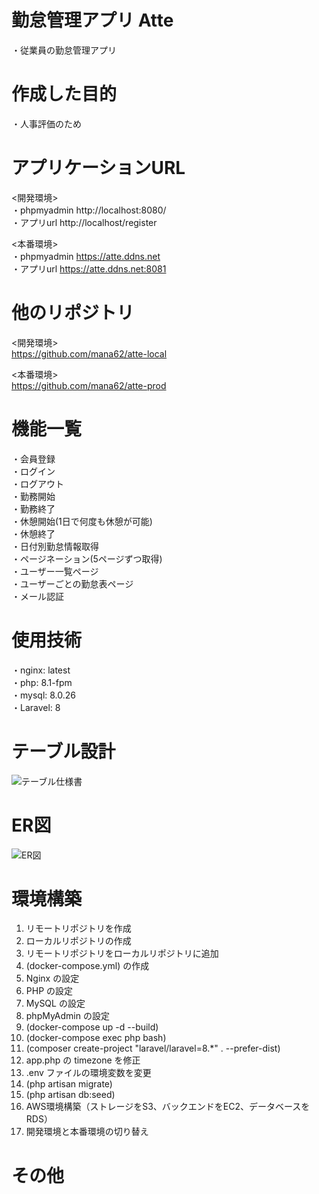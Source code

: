 # 勤怠管理アプリ  Atte
・従業員の勤怠管理アプリ<br>

# 作成した目的
・人事評価のため<br>

# アプリケーションURL
<開発環境><br>
・phpmyadmin http://localhost:8080/<br>
・アプリurl http://localhost/register<br>

<本番環境><br>
・phpmyadmin  https://atte.ddns.net<br>
・アプリurl  https://atte.ddns.net:8081<br>

# 他のリポジトリ
<開発環境><br>
https://github.com/mana62/atte-local

<本番環境><br>
https://github.com/mana62/atte-prod

# 機能一覧
・会員登録<br>
・ログイン<br>
・ログアウト<br>
・勤務開始<br>
・勤務終了<br>
・休憩開始(1日で何度も休憩が可能)<br>
・休憩終了<br>
・日付別勤怠情報取得<br>
・ページネーション(5ページずつ取得)<br>
・ユーザー一覧ページ<br>
・ユーザーごとの勤怠表ページ<br>
・メール認証


# 使用技術
・nginx: latest<br>
・php: 8.1-fpm<br>
・mysql: 8.0.26<br>
・Laravel: 8<br>


# テーブル設計
![テーブル仕様書](https://github.com/user-attachments/assets/dfd993eb-30ba-46c6-bd18-e313cedb91b4)


# ER図
![ER図 ](https://github.com/user-attachments/assets/8a6d8a73-fca7-46f6-abd1-1a06bcfe09fb)


# 環境構築
1. リモートリポジトリを作成
2. ローカルリポジトリの作成
3. リモートリポジトリをローカルリポジトリに追加
4. (docker-compose.yml) の作成
5. Nginx の設定
6. PHP の設定
7. MySQL の設定
8. phpMyAdmin の設定
9. (docker-compose up -d --build)
10. (docker-compose exec php bash)
11. (composer create-project "laravel/laravel=8.*" . --prefer-dist)
12. app.php の timezone を修正
13. .env ファイルの環境変数を変更
14. (php artisan migrate)
15. (php artisan db:seed)
16. AWS環境構築（ストレージをS3、バックエンドをEC2、データベースをRDS）
17. 開発環境と本番環境の切り替え


# その他


